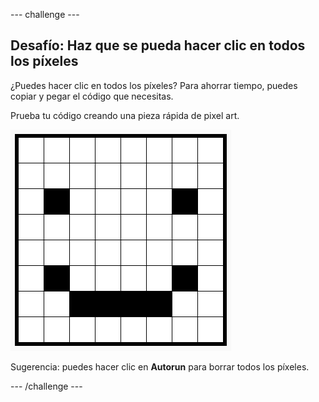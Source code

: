 --- challenge ---

## Desafío: Haz que se pueda hacer clic en todos los píxeles

¿Puedes hacer clic en todos los píxeles? Para ahorrar tiempo, puedes copiar y pegar el código que necesitas.

Prueba tu código creando una pieza rápida de pixel art.

![captura de pantalla](images/pixel-art-black-example.png)

Sugerencia: puedes hacer clic en **Autorun** para borrar todos los píxeles.

--- /challenge ---